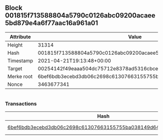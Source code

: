 ## Block 001815f713588804a5790c0126abc09200acaee5bd879e4a6f77aac16a961a01

Attribute | Value
--- | ---
Height | 31314
Hash | 001815f713588804a5790c0126abc09200acaee5bd879e4a6f77aac16a961a01
Timestamp | 2021-04-21T19:13:48+00:00
Target | 00254142f49eaaa504dc75712e8378ad5316cbcead634704b3734b6271167cc4
Merke root | 6bef6bdb3ecebd3db06c2698c61307663155755ba038149d649cbc3a4dc1cedf
Nonce | 3463677341

```

```

### Transactions

Hash | Amount
--- | ---
[6bef6bdb3ecebd3db06c2698c61307663155755ba038149d649cbc3a4dc1cedf](6bef6bdb3ecebd3db06c2698c61307663155755ba038149d649cbc3a4dc1cedf.md) | 10.00000000 SKEPTI 
